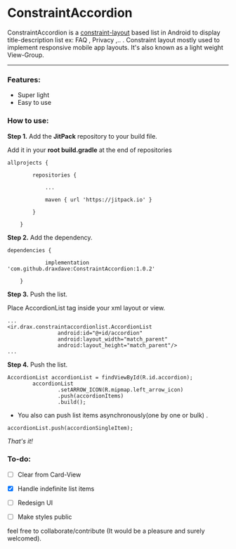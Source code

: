 # ConstraintAccordion 

ConstraintAccordion is a [constraint-layout](https://developer.android.com/training/constraint-layout/) based list in Android to display title-description list ex: FAQ , Privacy ,..  . Constraint layout mostly used to implement responsive mobile app layouts. It's also known as a light weight View-Group. 

***



### Features:
* Super light
* Easy to use



### How to use:

 **Step 1.** Add the **JitPack** repository to your build file.

Add it in your **root build.gradle** at the end of repositories

```
allprojects {

		repositories {

			...

			maven { url 'https://jitpack.io' }

		}

	}
```




**Step 2.** Add the dependency.

```
dependencies {

	        implementation 'com.github.draxdave:ConstraintAccordion:1.0.2'

	}
```




**Step 3.** Push the list.

Place AccordionList tag inside your xml layout or view.
```
...
<ir.drax.constraintaccordionlist.AccordionList
                android:id="@+id/accordion"
                android:layout_width="match_parent"
                android:layout_height="match_parent"/>
...
```



**Step 4.** Push the list.

```
AccordionList accordionList = findViewById(R.id.accordion);
        accordionList
                .setARROW_ICON(R.mipmap.left_arrow_icon)
                .push(accordionItems)
                .build();
```



* You also can push list items asynchronously(one by one or bulk) .

```
accordionList.push(accordionSingleItem);
```

_That's it!_






### To-do:
* [ ] Clear from Card-View
* [x] Handle indefinite list items
* [ ] Redesign UI
* [ ] Make styles public





feel free to collaborate/contribute (It would be a pleasure and surely welcomed).




